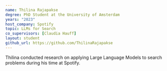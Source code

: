 ```yaml
---
name: Thilina Rajapakse
degree: PhD Student at the University of Amsterdam
years: "2023"
host_company: Spotify
topic: LLMs for Search
co_supervisors: [Claudia Hauff]
layout: student
github_url: https://github.com/ThilinaRajapakse
---
```


Thilina conducted research on applying Large Language Models to search problems during his time at Spotify.
